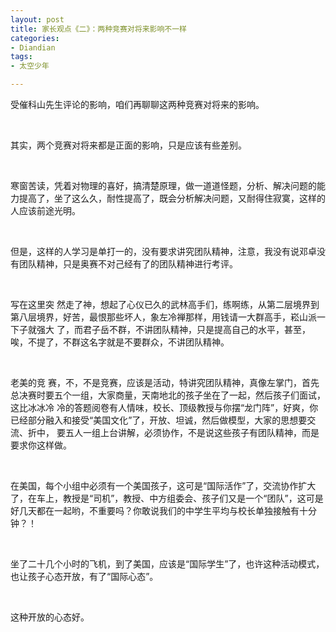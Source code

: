 ```yaml
---
layout: post
title: 家长观点《二》：两种竞赛对将来影响不一样
categories:
- Diandian
tags:
- 太空少年

---
```

<p>受催科山先生评论的影响，咱们再聊聊这两种竞赛对将来的影响。</p>
<p><br /></p>
<p>其实，两个竞赛对将来都是正面的影响，只是应该有些差别。</p>
<p><br /></p>
<p>寒窗苦读，凭着对物理的喜好，搞清楚原理，做一道道怪题，分析、解决问题的能力提高了，坐了这么久，耐性提高了，既会分析解决问题，又耐得住寂寞，这样的人应该前途光明。</p>
<p><br /></p>
<p>但是，这样的人学习是单打一的，没有要求讲究团队精神，注意，我没有说邓卓没有团队精神，只是奥赛不对己经有了的团队精神进行考评。</p>
<p><br /></p>
<p>写在这里突 然走了神，想起了心仪已久的武林高手们，练啊练，从第二层境界到第八层境界，好苦，最恨那些坏人，象左冷禅那样，用钱请一大群高手，崧山派一下子就强大 了，而君子岳不群，不讲团队精神，只是提高自己的水平，甚至，唉，不提了，不群这名字就是不要群众，不讲团队精神。</p>
<p><br /></p>
<p>老美的竞 赛，不，不是竞赛，应该是活动，特讲究团队精神，真像左掌门，首先总决赛时要五个一组，大家商量，天南地北的孩子坐在了一起，然后孩子们面试，这比冰冰冷 冷的答题阅卷有人情味，校长、顶级教授与你摆“龙门阵”，好爽，你已经部分融入和接受“美国文化”了，开放、坦诚，然后做模型，大家的思想要交流、折中， 要五人一组上台讲解，必须协作，不是说这些孩子有团队精神，而是要求你这样做。</p>
<p><br /></p>
<p>在美国，每个小组中必须有一个美国孩子，这可是“国际活作”了，交流协作扩大了，在车上，教授是“司机”，教授、中方组委会、孩子们又是一个“团队”，这可是好几天都在一起哟，不重要吗？你敢说我们的中学生平均与校长单独接触有十分钟？！</p>
<p><br /></p>
<p>坐了二十几个小时的飞机，到了美国，应该是“国际学生”了，也许这种活动模式，也让孩子心态开放，有了“国际心态”。</p>
<p><br /></p>
<p>这种开放的心态好。</p>
